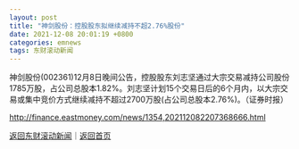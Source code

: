 ```yaml
---
layout: post
title: "神剑股份：控股股东拟继续减持不超2.76%股份"
date: 2021-12-08 20:01:19 +0800
categories: emnews
tags: 东财滚动新闻
---
```


神剑股份(002361)12月8日晚间公告，控股股东刘志坚通过大宗交易减持公司股份1785万股，占公司总股本1.82%。刘志坚计划15个交易日后的6个月内，以大宗交易或集中竞价方式继续减持不超过2700万股(占公司总股本2.76%)。（证券时报）

<http://finance.eastmoney.com/news/1354,202112082207368666.html>

[返回东财滚动新闻](//finews.withounder.com/emnews/)｜[返回首页](//finews.withounder.com/)